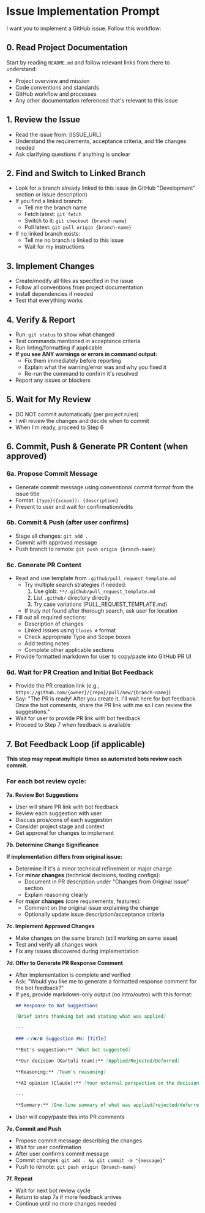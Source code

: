 # Issue Implementation Prompt

I want you to implement a GitHub issue. Follow this workflow:

## 0. Read Project Documentation
Start by reading `README.md` and follow relevant links from there to understand:
- Project overview and mission
- Code conventions and standards
- GitHub workflow and processes
- Any other documentation referenced that's relevant to this issue

## 1. Review the Issue
- Read the issue from: [ISSUE_URL]
- Understand the requirements, acceptance criteria, and file changes needed
- Ask clarifying questions if anything is unclear

## 2. Find and Switch to Linked Branch
- Look for a branch already linked to this issue (in GitHub "Development" section or issue description)
- If you find a linked branch:
  - Tell me the branch name
  - Fetch latest: `git fetch`
  - Switch to it: `git checkout {branch-name}`
  - Pull latest: `git pull origin {branch-name}`
- If no linked branch exists:
  - Tell me no branch is linked to this issue
  - Wait for my instructions

## 3. Implement Changes
- Create/modify all files as specified in the issue
- Follow all conventions from project documentation
- Install dependencies if needed
- Test that everything works

## 4. Verify & Report
- Run: `git status` to show what changed
- Test commands mentioned in acceptance criteria
- Run linting/formatting if applicable
- **If you see ANY warnings or errors in command output:**
  * Fix them immediately before reporting
  * Explain what the warning/error was and why you fixed it
  * Re-run the command to confirm it's resolved
- Report any issues or blockers

## 5. Wait for My Review
- DO NOT commit automatically (per project rules)
- I will review the changes and decide when to commit
- When I'm ready, proceed to Step 6

## 6. Commit, Push & Generate PR Content (when approved)

### 6a. Propose Commit Message
- Generate commit message using conventional commit format from the issue title
- Format: `{type}({scope}): {description}`
- Present to user and wait for confirmation/edits

### 6b. Commit & Push (after user confirms)
- Stage all changes: `git add .`
- Commit with approved message
- Push branch to remote: `git push origin {branch-name}`

### 6c. Generate PR Content
- Read and use template from `.github/pull_request_template.md`
  * Try multiple search strategies if needed:
    1. Use glob: `**/.github/pull_request_template.md`
    2. List `.github/` directory directly
    3. Try case variations (PULL_REQUEST_TEMPLATE.md)
  * If truly not found after thorough search, ask user for location
- Fill out all required sections:
  - Description of changes
  - Linked issues using `Closes #` format
  - Check appropriate Type and Scope boxes
  - Add testing notes
  - Complete other applicable sections
- Provide formatted markdown for user to copy/paste into GitHub PR UI

### 6d. Wait for PR Creation and Initial Bot Feedback
- Provide the PR creation link (e.g., `https://github.com/{owner}/{repo}/pull/new/{branch-name}`)
- Say: "The PR is ready! After you create it, I'll wait here for bot feedback. Once the bot comments, share the PR link with me so I can review the suggestions."
- Wait for user to provide PR link with bot feedback
- Proceed to Step 7 when feedback is available

## 7. Bot Feedback Loop (if applicable)

**This step may repeat multiple times as automated bots review each commit.**

### For each bot review cycle:

**7a. Review Bot Suggestions**
- User will share PR link with bot feedback
- Review each suggestion with user
- Discuss pros/cons of each suggestion
- Consider project stage and context
- Get approval for changes to implement

**7b. Determine Change Significance**

**If implementation differs from original issue:**
- Determine if it's a minor technical refinement or major change
- For **minor changes** (technical decisions, tooling configs):
  - Document in PR description under "Changes from Original Issue" section
  - Explain reasoning clearly
- For **major changes** (core requirements, features):
  - Comment on the original issue explaining the change
  - Optionally update issue description/acceptance criteria

**7c. Implement Approved Changes**
- Make changes on the same branch (still working on same issue)
- Test and verify all changes work
- Fix any issues discovered during implementation

**7d. Offer to Generate PR Response Comment**
- After implementation is complete and verified
- Ask: "Would you like me to generate a formatted response comment for the bot feedback?"
- If yes, provide markdown-only output (no intro/outro) with this format:
  ```markdown
  ## Response to Bot Suggestions
  
  [Brief intro thanking bot and stating what was applied]
  
  ---
  
  ### ✅/❌/⏸️ Suggestion #N: [Title]
  
  **Bot's suggestion:** [What bot suggested]
  
  **Our decision (Kartuli team):** [Applied/Rejected/Deferred]
  
  **Reasoning:** [Team's reasoning]
  
  **AI opinion (Claude):** [Your external perspective on the decision]
  
  ---
  
  **Summary:** [One-line summary of what was applied/rejected/deferred]
  ```
- User will copy/paste this into PR comments

**7e. Commit and Push**
- Propose commit message describing the changes
- Wait for user confirmation
- After user confirms commit message
- Commit changes: `git add . && git commit -m "{message}"`
- Push to remote: `git push origin {branch-name}`

**7f. Repeat**
- Wait for next bot review cycle
- Return to step 7a if more feedback arrives
- Continue until no more changes needed
